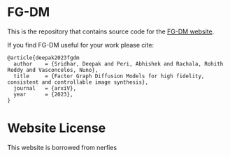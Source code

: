 # FG-DM

This is the repository that contains source code for the [FG-DM website](https://deepaksridhar.github.io/factorgraphdiffusion.github.io).

If you find FG-DM useful for your work please cite:
```
@article{deepak2023fgdm
  author    = {Sridhar, Deepak and Peri, Abhishek and Rachala, Rohith Reddy and Vasconcelos, Nuno},
  title     = {Factor Graph Diffusion Models for high fidelity, consistent and controllable image synthesis},
  journal   = {arxiV},
  year      = {2023},
}
```
# Website License
This website is borrowed from nerfies
<!-- # Website License
<a rel="license" href="http://creativecommons.org/licenses/by-sa/4.0/"><img alt="Creative Commons License" style="border-width:0" src="https://i.creativecommons.org/l/by-sa/4.0/88x31.png" /></a><br />This work is licensed under a <a rel="license" href="http://creativecommons.org/licenses/by-sa/4.0/">Creative Commons Attribution-ShareAlike 4.0 International License</a>. -->
